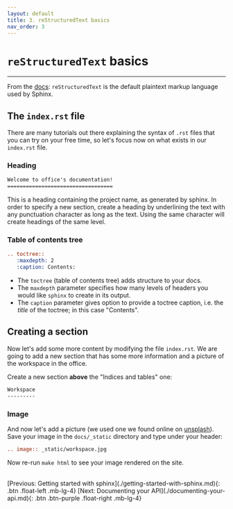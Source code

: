 ```yaml
---
layout: default
title: 3. reStructuredText basics
nav_order: 3
---
```


# `reStructuredText` basics

---

From the [docs](https://www.sphinx-doc.org/en/master/usage/restructuredtext/basics.html):
`reStructuredText` is the default plaintext markup language used by Sphinx.

## The `index.rst` file

There are many tutorials out there explaining the syntax of `.rst` files that you can try on your
free time, so let's focus now on what exists in our `index.rst` file.

### Heading

```rst
Welcome to office's documentation!
==================================
```

This is a heading containing the project name, as generated by sphinx. In order to specify a new
section, create a heading by underlining the text with any punctuation character as long as the
text. Using the same character will create headings of the same level.

### Table of contents tree

```rst
.. toctree::
   :maxdepth: 2
   :caption: Contents:
```

- The `toctree` (table of contents tree) adds structure to your docs.
- The `maxdepth` parameter specifies how many levels of headers you would like `sphinx` to create
  in its output.
- The `caption` parameter gives option to provide a toctree caption, i.e. the _title_ of the
  toctree; in this case "Contents".

## Creating a section

Now let's add some more content by modifying the file `index.rst`. We are going to add a new section that has
some more information and a picture of the workspace in the office.

Create a new section **above** the "Indices and tables" one:

```rst
Workspace
---------
```

### Image

And now let's add a picture (we used one we found online on [unsplash](https://unsplash.com)). Save
your image in the `docs/_static` directory and type under your header:

```rst
.. image:: _static/workspace.jpg
```

Now re-run `make html` to see your image rendered on the site.

<br />
[Previous: Getting started with sphinx](./getting-started-with-sphinx.md){: .btn .float-left .mb-lg-4}
[Next: Documenting your API](./documenting-your-api.md){: .btn .btn-purple .float-right .mb-lg-4}
<br />
